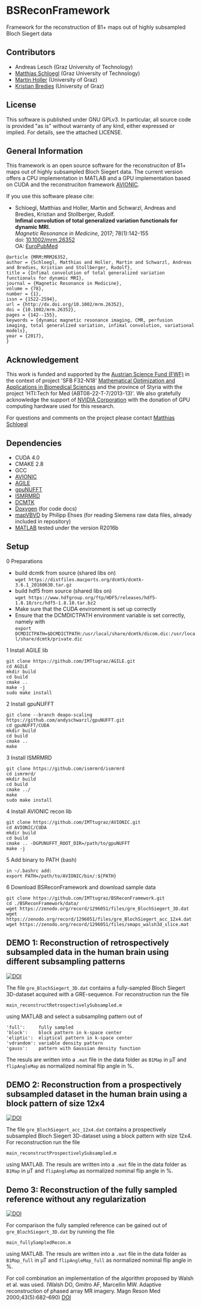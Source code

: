 # BSReconFramework
Framework for the reconstruction of B1+ maps out of highly subsampled Bloch Siegert data

## Contributors
* Andreas Lesch (Graz University of Technology)
* [Matthias Schloegl](http://www.tugraz.at/institute/imt/people/schloegl/) (Graz University of Technology)
* [Martin Holler](http://imsc.uni-graz.at/hollerm) (University of Graz) 
* [Kristian Bredies](http://imsc.uni-graz.at/bredies) (University of Graz) 

## License
This software is published under GNU GPLv3. In particular, all source code is provided "as is" without warranty of any kind, either expressed or implied. For details, see the attached LICENSE.

## General Information
This framework is an open source software for the reconstruciton of B1+ maps out of highly subsampled Bloch Siegert data. The current version offers a CPU implementation in MATLAB
and a GPU implementation based on CUDA and the reconstruciton framework [AVIONIC](https://github.com/IMTtugraz/AVIONIC.git). 

If you use this software please cite:
* Schloegl, Matthias and Holler, Martin and Schwarzl, Andreas and Bredies, Kristian and Stollberger, Rudolf. <br>
  __Infimal convolution of total generalized variation functionals for dynamic MRI.__<br>
  _Magnetic Resonance in Medicine_, 2017; 78(1):142-155<br>
  doi: [10.1002/mrm.26352](http://onlinelibrary.wiley.com/doi/10.1002/mrm.26352/full) <br>
  OA: [EuroPubMed](http://europepmc.org/articles/PMC5553112)

```
@article {MRM:MRM26352,
author = {Schloegl, Matthias and Holler, Martin and Schwarzl, Andreas and Bredies, Kristian and Stollberger, Rudolf},
title = {Infimal convolution of total generalized variation functionals for dynamic MRI},
journal = {Magnetic Resonance in Medicine},
volume = {78},
number = {1},
issn = {1522-2594},
url = {http://dx.doi.org/10.1002/mrm.26352},
doi = {10.1002/mrm.26352},
pages = {142--155},
keywords = {dynamic magnetic resonance imaging, CMR, perfusion imaging, total generalized variation, infimal convolution, variational models},
year = {2017},
}
```


## Acknowledgement
This work is funded and supported by the [Austrian Science Fund (FWF)](http://fwf.ac.at) in the context of project 'SFB F32-N18' [Mathematical Optimization and Applications in Biomedical Sciences](http://imsc.uni-graz.at/mobis/)
and the province of Styria with the project 'HTI:Tech for Med (ABT08-22-T-7/2013-13)'. We also gratefully acknowledge the support of [NVIDIA Corporation](http://nvidia.com) with the donation 
of GPU computing hardware used for this research.

For questions and comments on the project please contact [Matthias Schloegl](mailto:matthias.schloegl@tugraz.at)
## Dependencies
* CUDA 4.0
* CMAKE 2.8
* GCC
* [AVIONIC](https://github.com/IMTtugraz/AVIONIC.git)
* [AGILE](https://github.com/IMTtugraz/AGILE.git)
* [gpuNUFFT](https://github.com/andyschwarzl/gpuNUFFT)
* [ISMRMRD](https://github.com/ismrmrd/ismrmrd)
* [DCMTK](http://dicom.offis.de/dcmtk.php.de)
* [Doxygen](http://www.stack.nl/~dimitri/doxygen/) (for code docs)
* [mapVBVD](https://github.com/cjohnevans/Gannet2.0/blob/master/mapVBVD.m) by Philipp Ehses (for reading Siemens raw data files, already included in repository)
* [MATLAB](https://www.mathworks.com/products/matlab.html) tested under the version R2016b

## Setup
0 Preparations
* build dcmtk from source (shared libs on) <br>
 `wget https://distfiles.macports.org/dcmtk/dcmtk-3.6.1_20160630.tar.gz`
* build hdf5 from source (shared libs on) <br>
 `wget https://www.hdfgroup.org/ftp/HDF5/releases/hdf5-1.8.10/src/hdf5-1.8.10.tar.bz2`
* Make sure that the CUDA environment is set up correctly 
* Ensure that the DCMDICTPATH environment variable is set correctly, namely with <br>
  `export DCMDICTPATH=$DCMDICTPATH:/usr/local/share/dcmtk/dicom.dic:/usr/local/share/dcmtk/private.dic`

1 Install AGILE lib 
```
git clone https://github.com/IMTtugraz/AGILE.git
cd AGILE
mkdir build
cd build
cmake ..
make -j 
sudo make install
``` 

2 Install gpuNUFFT 
```
git clone --branch deapo-scaling https://github.com/andyschwarzl/gpuNUFFT.git
cd gpuNUFFT/CUDA
mkdir build
cd build
cmake ..
make
``` 

3 Install ISMRMRD 
```
git clone https://github.com/ismrmrd/ismrmrd
cd ismrmrd/
mkdir build
cd build
cmake ../
make
sudo make install
``` 

4 Install AVIONIC recon lib
```
git clone https://github.com/IMTtugraz/AVIONIC.git
cd AVIONIC/CUDA
mkdir build
cd build
cmake .. -DGPUNUFFT_ROOT_DIR=/path/to/gpuNUFFT
make -j 
```

5 Add binary to PATH (bash)
```
in ~/.bashrc add:
export PATH=/path/to/AVIONIC/bin/:${PATH} 
```

6 Download BSReconFramework and download sample data
```
git clone https://github.com/IMTtugraz/BSReconFramework.git
cd ./BSReconFramework/data/
wget https://zenodo.org/record/1296051/files/gre_BlochSiegert_3D.dat
wget https://zenodo.org/record/1296051/files/gre_BlochSiegert_acc_12x4.dat
wget https://zenodo.org/record/1296051/files/smaps_walsh3d_slice.mat
```


## DEMO 1: Reconstruction of retrospectively subsampled data in the human brain using different subsampling patterns


[![DOI](https://zenodo.org/badge/DOI/10.5281/zenodo.1296051.svg)](https://doi.org/10.5281/zenodo.1296051)

The file ``gre_BlochSiegert_3D.dat`` contains a fully-sampled Bloch Siegert 3D-dataset acquired with a GRE-sequence. For reconstruction run the file 

```
main_reconstructRetrospectivelySubsampled.m 
```

using MATLAB and select a subsampling pattern out of 

```
'full':     fully sampled
'block':    block pattern in k-space center
'eliptic':  eliptical pattern in k-space center
'vdrandom': variable density pattern
'gauss':    pattern with Gaussian density function
```

The resuls are written into a ``.mat`` file in the data folder as ``B1Map`` in µT and ``flipAngleMap`` as normalized nominal flip angle in %.


## DEMO 2: Reconstruction from a prospectively subsampled dataset in the human brain using a block pattern of size 12x4


[![DOI](https://zenodo.org/badge/DOI/10.5281/zenodo.1296051.svg)](https://doi.org/10.5281/zenodo.1296051)

The file ``gre_BlochSiegert_acc_12x4.dat`` contains a prospectively subsampled Bloch Siegert 3D-dataset using a block pattern with size 12x4. For reconstruction run the file 

```
main_reconstructProspectivelySubsampled.m
```

using MATLAB. The resuls are written into a ``.mat`` file in the data folder as ``B1Map`` in µT and ``flipAngleMap`` as normalized nominal flip angle in %.


## Demo 3: Reconstruction of the fully sampled reference without any regularization


[![DOI](https://zenodo.org/badge/DOI/10.5281/zenodo.1296051.svg)](https://doi.org/10.5281/zenodo.1296051)

For comparison the fully sampled reference can be gained out of ``gre_BlochSiegert_3D.dat`` by running the file

```
main_fullySampledRecon.m
```

using MATLAB. The resuls are written into a ``.mat`` file in the data folder as ``B1Map_full`` in µT and ``flipAngleMap_full`` as normalized nominal flip angle in %. 

For coil combination an implementation of the algorithm proposed by Walsh et al. was used. 
(Walsh DO, Gmitro AF, Marcellin MW. Adaptive reconstruction of phased array MR imagery. Magn Reson Med 2000;43(5):682–690) [DOI](https://doi.org/10.1002/(sici)1522-2594(200005)43:5<682::aid-mrm10>3.0.co;2-g)

